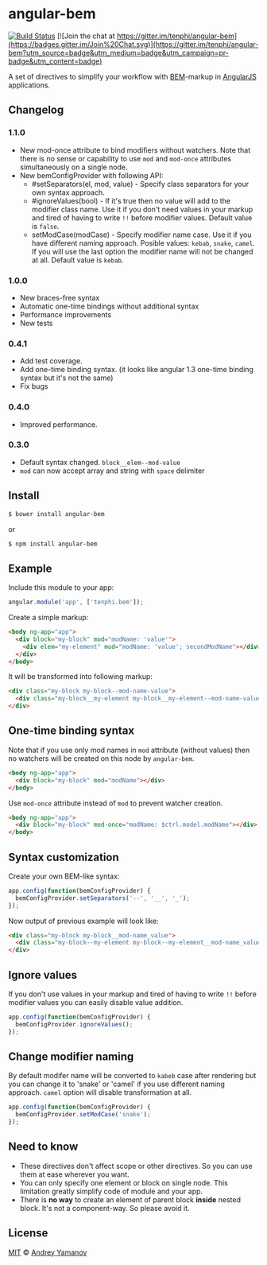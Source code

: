 # angular-bem

[![Build Status](https://travis-ci.org/tenphi/angular-bem.svg?branch=master)](https://travis-ci.org/tenphi/angular-bem) [![Join the chat at https://gitter.im/tenphi/angular-bem](https://badges.gitter.im/Join%20Chat.svg)](https://gitter.im/tenphi/angular-bem?utm_source=badge&utm_medium=badge&utm_campaign=pr-badge&utm_content=badge)

A set of directives to simplify your workflow with [BEM](https://bem.info)-markup in [AngularJS](https://angularjs.org) applications.

## Changelog

### 1.1.0
* New mod-once attribute to bind modifiers without watchers. Note that there is no sense or capability to use `mod` and `mod-once` attributes simultaneously on a single node.
* New bemConfigProvider with following API:
  * #setSeparators(el, mod, value) - Specify class separators for your own syntax approach.
  * #ignoreValues(bool) - If it's true then no value will add to the modifier class name. Use it if you don't need values in your markup and tired of having to write `!!` before modifier values. Default value is `false`.
  * setModCase(modCase) - Specify modifier name case. Use it if you have different naming approach. Posible values: `kebab`, `snake`, `camel`. If you will use the last option the modifier name will not be changed at all. Default value is `kebab`.

### 1.0.0
* New braces-free syntax
* Automatic one-time bindings without additional syntax
* Performance improvements
* New tests

### 0.4.1
* Add test coverage.
* Add one-time binding syntax. (it looks like angular 1.3 one-time binding syntax but it's not the same)
* Fix bugs

### 0.4.0
* Improved performance.

### 0.3.0
* Default syntax changed. ```block__elem--mod-value```
* ```mod``` can now accept array and string with ```space``` delimiter

## Install

```bash
$ bower install angular-bem
```

or

```bash
$ npm install angular-bem
```

## Example
Include this module to your app:

```javascript
angular.module('app', ['tenphi.bem']);
```

Create a simple markup:

```html
<body ng-app="app">
  <div block="my-block" mod="modName: 'value'">
    <div elem="my-element" mod="modName: 'value'; secondModName"></div>
  </div>
</body>
```

It will be transformed into following markup:

```html
<div class="my-block my-block--mod-name-value">
  <div class="my-block__my-element my-block__my-element--mod-name-value my-block__my-element--second-mod-name"></div>
</div>
```

## One-time binding syntax

Note that if you use only mod names in `mod` attribute (without values) then no watchers will be created on this node by `angular-bem`.

```html
<body ng-app="app">
  <div block="my-block" mod="modName"></div>
</body>
```

Use `mod-once` attribute instead of `mod` to prevent watcher creation.

```html
<body ng-app="app">
  <div block="my-block" mod-once="modName: $ctrl.model.modName"></div>
</body>
```

## Syntax customization
Create your own BEM-like syntax:

```javascript
app.config(function(bemConfigProvider) {
  bemConfigProvider.setSeparators('--', '__', '_');
});
```

Now output of previous example will look like:

```html
<div class="my-block my-block__mod-name_value">
  <div class="my-block--my-element my-block--my-element__mod-name_value my-block--my-element__second-mod-name"></div>
</div>
```

## Ignore values
If you don't use values in your markup and tired of having to write `!!` before modifier values you can easily disable value addition.

```javascript
app.config(function(bemConfigProvider) {
  bemConfigProvider.ignoreValues();
});
```

## Change modifier naming
By default modifer name will be converted to `kabeb` case after rendering but you can change it to 'snake' or 'camel' if you use different naming approach. `camel` option will disable transformation at all.

```javascript
app.config(function(bemConfigProvider) {
  bemConfigProvider.setModCase('snake');
});
```


## Need to know
* These directives don't affect scope or other directives. So you can use them at ease wherever you want.
* You can only specify one element or block on single node. This limitation greatly simplify code of module and your app.
* There is **no way** to create an element of parent block **inside** nested block. It's not a component-way. So please avoid it.

## License

[MIT](http://opensource.org/licenses/MIT) © [Andrey Yamanov](http://tenphi.me)
